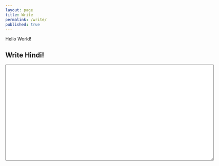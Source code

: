 ```yaml
---
layout: page
title: Write
permalink: /write/
published: true
---
```


<!-- Include Quill stylesheet -->
<link href="https://cdn.quilljs.com/1.0.0/quill.snow.css" rel="stylesheet">

<!-- Create the editor container -->
<div id="editor">
  <p>Hello World!</p>
</div>

<!-- Include the Quill library -->
<script src="https://cdn.quilljs.com/1.0.0/quill.js"></script>

<!-- Initialize Quill editor -->
<script>
  var editor = new Quill('#editor', {
    theme: 'snow'
  });
</script>

<!-- <link href="https://cdnjs.cloudflare.com/ajax/libs/trix/1.2.1/trix.css" rel="stylesheet">
<script src="https://cdnjs.cloudflare.com/ajax/libs/trix/1.2.1/trix.js"></script> -->
<!-- Place an empty <trix-editor></trix-editor> -->

<title>How to Convert Hindi Text into English Using JavaScript?</title>
<meta http-equiv="Content-Type" content="text/html; charset=utf-8"/>
<script type="text/javascript" src="http://www.google.com/jsapi"></script>
<link href="http://www.google.com/uds/modules/elements/transliteration/api.css"
type="text/css" rel="stylesheet"/>


<div id="Wrapper"> <h2> Write Hindi! </h2>
<textarea id="transliterateTextarea2" style="width:650px;height:300px"></textarea>
</div>

<script type="text/javascript">
// Load the Google Transliteration API
google.load("elements", "1", {
  packages: "transliteration"
});
function onLoad() {
  var options = {
    sourceLanguage:
    google.elements.transliteration.LanguageCode.ENGLISH,
    destinationLanguage:
    google.elements.transliteration.LanguageCode.HINDI,
    shortcutKey: 'ctrl+g',
    transliterationEnabled: true
  };
  var control = new google.elements.transliteration.TransliterationControl(options);
  control.makeTransliteratable(['transliterateTextarea2']);
}
google.setOnLoadCallback(onLoad);
</script>
